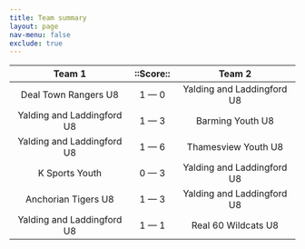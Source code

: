 ```yaml
---
title: Team summary
layout: page
nav-menu: false
exclude: true
---
```




|           Team 1           |  ::Score::  |           Team 2           |
|:--------------------------:|:-----------:|:--------------------------:|
|    Deal Town Rangers U8    | 1 &mdash; 0 | Yalding and Laddingford U8 |
| Yalding and Laddingford U8 | 1 &mdash; 3 |      Barming Youth U8      |
| Yalding and Laddingford U8 | 1 &mdash; 6 |    Thamesview Youth U8     |
|       K Sports Youth       | 0 &mdash; 3 | Yalding and Laddingford U8 |
|    Anchorian Tigers U8     | 1 &mdash; 3 | Yalding and Laddingford U8 |
| Yalding and Laddingford U8 | 1 &mdash; 1 |    Real 60 Wildcats U8     |

 <br /><br /><br />